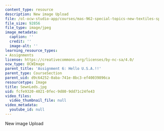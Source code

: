 ```yaml
---
content_type: resource
description: New image Upload
file: /ol-ocw-studio-app/courses/mas-962-special-topics-new-textiles-spring-2010/fcfe932040210fec9d809dd71c24fe43_SewnLeds.jpg
file_size: 92856
file_type: image/jpeg
image_metadata:
  caption: ''
  credit: ''
  image-alt: ''
learning_resource_types:
- Assignments
license: https://creativecommons.org/licenses/by-nc-sa/4.0/
ocw_type: OCWImage
parent_title: 'Assignment 6: Hello U.S.A.!!'
parent_type: CourseSection
parent_uid: d9c64252-0aba-741e-8bc3-ef40039896ca
resourcetype: Image
title: SewnLeds.jpg
uid: fcfe9320-4021-0fec-9d80-9dd71c24fe43
video_files:
  video_thumbnail_file: null
video_metadata:
  youtube_id: null
---
```

New image Upload